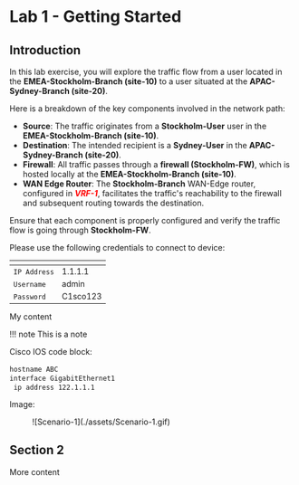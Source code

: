 # Lab 1 - Getting Started

## Introduction

In this lab exercise, you will explore the traffic flow from a user located in the **EMEA-Stockholm-Branch (site-10)** to a user situated at the **APAC-Sydney-Branch (site-20)**. 

Here is a breakdown of the key components involved in the network path:

- **Source**: The traffic originates from a **Stockholm-User** user in the **EMEA-Stockholm-Branch (site-10)**.
- **Destination**: The intended recipient is a **Sydney-User** in the **APAC-Sydney-Branch (site-20)**.
- **Firewall**: All traffic passes through a **firewall (Stockholm-FW)**, which is hosted locally at the **EMEA-Stockholm-Branch (site-10)**.
- **WAN Edge Router**: The **Stockholm-Branch** WAN-Edge router, configured in ***<font color="red">VRF-1</font>***, facilitates the traffic's reachability to the firewall and subsequent routing towards the destination.

Ensure that each component is properly configured and verify the traffic flow is going through **Stockholm-FW**.


Please use the following credentials to connect to device:

| <!-- -->         | <!-- -->         |
| ---------------- | ---------------- |
| `IP Address`     | 1.1.1.1          |
| `Username`       | admin            |
| `Password`       | C1sco123         |


My content

!!! note
    This is a note

Cisco IOS code block:

```ios
hostname ABC
interface GigabitEthernet1
 ip address 122.1.1.1
```



Image:

<figure markdown>
  ![Scenario-1](./assets/Scenario-1.gif)
</figure>

## Section 2

More content
